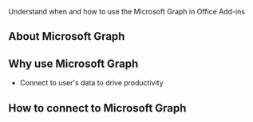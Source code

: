 Understand when and how to use the Microsoft Graph in Office Add-ins

## About Microsoft Graph

## Why use Microsoft Graph

- Connect to user's data to drive productivity

## How to connect to Microsoft Graph
